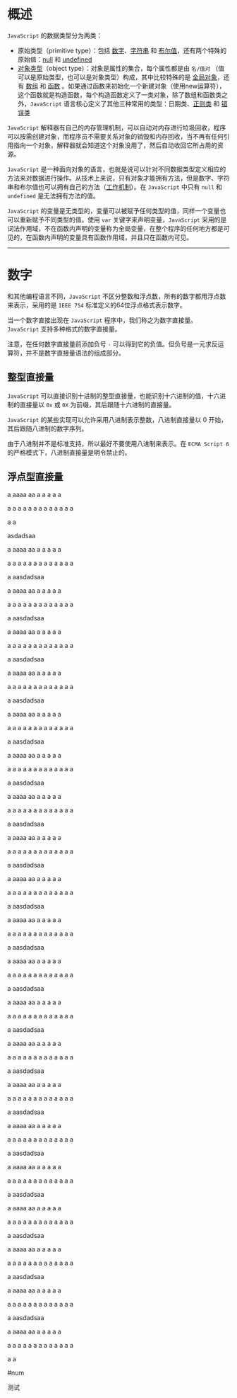 
# 概述
 `JavaScript` 的数据类型分为两类：
- 原始类型（primitive type）：包括 [数字](#num)、[字符串](#string) 和 [布尔值](#bool)，还有两个特殊的原始值：[null](#null) 和 [undefined](#undefined)
- [对象类型](#第六章待补充)（object type）：对象是属性的集合，每个属性都是由 `名/值对` （值可以是原始类型，也可以是对象类型）构成，其中比较特殊的是 [全局对象](#global)，还有 [数组](#第七章待补充) 和 [函数](#第八章待补充) 。如果通过函数来初始化一个新建对象（使用new运算符），这个函数就是构造函数，每个构造函数定义了一类对象，除了数组和函数类之外，`JavaScript` 语言核心定义了其他三种常用的类型：日期类、[正则类](#第十章待补充) 和 [错误类](#第九章待补充)

`JavaScript` 解释器有自己的内存管理机制，可以自动对内存进行垃圾回收，程序可以按需创建对象，而程序员不需要关系对象的销毁和内存回收，当不再有任何引用指向一个对象，解释器就会知道这个对象没用了，然后自动收回它所占用的资源。

`JavaScript` 是一种面向对象的语言，也就是说可以针对不同数据类型定义相应的方法来对数据进行操作。从技术上来说，只有对象才能拥有方法，但是数字、字符串和布尔值也可以拥有自己的方法（[工作机制](#3.6待补充)）。在 `JavaScript` 中只有 `null` 和 `undefined` 是无法拥有方法的值。

`JavaScript` 的变量是无类型的，变量可以被赋予任何类型的值，同样一个变量也可以重新赋予不同类型的值。使用 `var` 关键字来声明变量，`JavaScript` 采用的是词法作用域，不在函数内声明的变量称为全局变量，在整个程序的任何地方都是可见的，在函数内声明的变量具有函数作用域，并且只在函数内可见。

---------
<h1 id="num">数字</h1>

和其他编程语言不同，`JavaScript` 不区分整数和浮点数，所有的数字都用浮点数来表示，采用的是 `IEEE 754` 标准定义的64位浮点格式表示数字。

当一个数字直接出现在 `JavaScript` 程序中，我们称之为数字直接量。 `JavaScript` 支持多种格式的数字直接量。

注意，在任何数字直接量前添加负号 `-` 可以得到它的负值。但负号是一元求反运算符，并不是数字直接量语法的组成部分。

## 整型直接量

`JavaScript` 可以直接识别十进制的整型直接量，也能识别十六进制的值，十六进制的直接量以 `0x` 或 `0X` 为前缀，其后跟随十六进制的直接量。

`JavaScript` 的某些实现可以允许采用八进制表示整数，八进制直接量以 0 开始，其后跟随八进制的数字序列。

由于八进制并不是标准支持，所以最好不要使用八进制来表示。在 `ECMA Script 6` 的严格模式下，八进制直接量是明令禁止的。

## 浮点型直接量

a
aaaa
aa
a
a
a
a
a

a
a
a
a
a
a
a
a
a
a
a
a
a

a
a

asdadsaa

a
aaaa
aa
a
a
a
a
a

a
a
a
a
a
a
a
a
a
a
a
a
a

a
aasdadsaa

a
aaaa
aa
a
a
a
a
a

a
a
a
a
a
a
a
a
a
a
a
a
a

a
aasdadsaa

a
aaaa
aa
a
a
a
a
a

a
a
a
a
a
a
a
a
a
a
a
a
a

a
aasdadsaa

a
aaaa
aa
a
a
a
a
a

a
a
a
a
a
a
a
a
a
a
a
a
a

a
aasdadsaa

a
aaaa
aa
a
a
a
a
a

a
a
a
a
a
a
a
a
a
a
a
a
a

a
aasdadsaa

a
aaaa
aa
a
a
a
a
a

a
a
a
a
a
a
a
a
a
a
a
a
a

a
aasdadsaa

a
aaaa
aa
a
a
a
a
a

a
a
a
a
a
a
a
a
a
a
a
a
a

a
aasdadsaa

a
aaaa
aa
a
a
a
a
a

a
a
a
a
a
a
a
a
a
a
a
a
a

a
aasdadsaa

a
aaaa
aa
a
a
a
a
a

a
a
a
a
a
a
a
a
a
a
a
a
a

a
aasdadsaa

a
aaaa
aa
a
a
a
a
a

a
a
a
a
a
a
a
a
a
a
a
a
a

a
aasdadsaa

a
aaaa
aa
a
a
a
a
a

a
a
a
a
a
a
a
a
a
a
a
a
a

a
aasdadsaa

a
aaaa
aa
a
a
a
a
a

a
a
a
a
a
a
a
a
a
a
a
a
a

a
aasdadsaa

a
aaaa
aa
a
a
a
a
a

a
a
a
a
a
a
a
a
a
a
a
a
a

a
aasdadsaa

a
aaaa
aa
a
a
a
a
a

a
a
a
a
a
a
a
a
a
a
a
a
a

a
aasdadsaa

a
aaaa
aa
a
a
a
a
a

a
a
a
a
a
a
a
a
a
a
a
a
a

a
aasdadsaa

a
aaaa
aa
a
a
a
a
a

a
a
a
a
a
a
a
a
a
a
a
a
a

a
aasdadsaa

a
aaaa
aa
a
a
a
a
a

a
a
a
a
a
a
a
a
a
a
a
a
a

a
aasdadsaa

a
aaaa
aa
a
a
a
a
a

a
a
a
a
a
a
a
a
a
a
a
a
a

a
aasdadsaa

a
aaaa
aa
a
a
a
a
a

a
a
a
a
a
a
a
a
a
a
a
a
a

a
aasdadsaa

a
aaaa
aa
a
a
a
a
a

a
a
a
a
a
a
a
a
a
a
a
a
a

a
a







































#num

<span id="num">测试</span>
